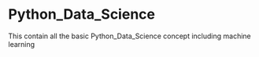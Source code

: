 # Python_Data_Science
 This contain all the basic Python_Data_Science concept including machine learning
